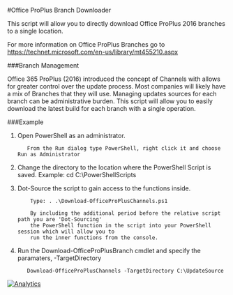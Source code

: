 #Office ProPlus Branch Downloader

This script will allow you to directly download Office ProPlus 2016 branches to a single location.

For more information on Office ProPlus Branches go to https://technet.microsoft.com/en-us/library/mt455210.aspx

###Branch Management

Office 365 ProPlus (2016) introduced the concept of Channels with allows for greater control over the update process.  Most companies will likely have a mix of Branches that they will use.  Managing updates sources for each branch can be administrative burden.  This script will allow you to easily download the latest build for each branch with a single operation.

###Example

1. Open PowerShell as an administrator.

          From the Run dialog type PowerShell, right click it and choose Run as Administrator

2. Change the directory to the location where the PowerShell Script is saved.
          Example: cd C:\PowerShellScripts
      
3. Dot-Source the script to gain access to the functions inside.

           Type: . .\Download-OfficeProPlusChannels.ps1

           By including the additional period before the relative script path you are 'Dot-Sourcing' 
           the PowerShell function in the script into your PowerShell session which will allow you to 
           run the inner functions from the console.

4. Run the Download-OfficeProPlusBranch cmdlet and specify the paramaters, -TargetDirectory

          Download-OfficeProPlusChannels -TargetDirectory C:\UpdateSource

[![Analytics](https://ga-beacon.appspot.com/UA-70271323-4/README_Download-OfficeProPlusChannels?pixel)](https://github.com/OfficeDev/Office-IT-Pro-Deployment-Scripts)
